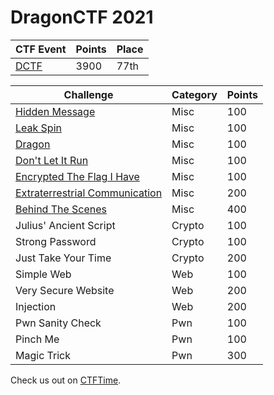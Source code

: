 # **DragonCTF 2021**


| CTF Event                                  | Points | Place |
|------------------                          |--------|-------|
| [DCTF](https://ctftime.org/event/1361)     | 3900   | 77th  |


| Challenge                                                   | Category  | Points |
|------------------                                           |--------   |------- |
| [Hidden Message](misc/HiddenMessage.md)                     | Misc      | 100    |
| [Leak Spin](misc/LeakSpin.md)                               | Misc      | 100    |
| [Dragon](misc/Dragon.md)                                    | Misc      | 100    |
| [Don't Let It Run](misc/DontLetItRun.md)                    | Misc      | 100    |
| [Encrypted The Flag I Have](misc/ETFIH.md)                  | Misc      | 100    |
| [Extraterrestrial Communication](misc/ETComm.md)            | Misc      | 200    |
| [Behind The Scenes](misc/BehindTheScenes.md)                | Misc      | 400    |
| Julius' Ancient Script                                      | Crypto    | 100    |
| Strong Password                                             | Crypto    | 100    |
| Just Take Your Time                                         | Crypto    | 200    |
| Simple Web                                                  | Web       | 100    |
| Very Secure Website                                         | Web       | 200    |
| Injection                                                   | Web       | 200    |
| Pwn Sanity Check                                            | Pwn       | 100    |
| Pinch Me                                                    | Pwn       | 100    |
| Magic Trick                                                 | Pwn       | 300    |



Check us out on [CTFTime](http://ctftime.org/team/150063).
